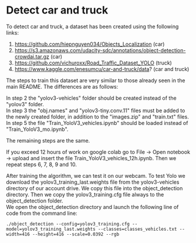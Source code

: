 # Detect car and truck

To detect car and truck, a dataset has been created using the following links: 
1. https://github.com/hiepnguyen034/Objects_Localization (car)
2. https://s3.amazonaws.com/udacity-sdc/annotations/object-detection-crowdai.tar.gz (car)
3. https://github.com/vichuroxx/Road_Traffic_Dataset_YOLO (truck)
4. https://www.kaggle.com/enesumcu/car-and-truck/data? (car and truck)

The steps to train this dataset are very similar to those already seen in the main README. The differences are as follows:

In step 2 the "yolov3-vehicles" folder should be created instead of the "yolov3" folder.\
In step 3 the "obj.names" and "yolov3-tiny.conv.11" files must be added to the newly created folder, in addition to the "images.zip" and "train.txt" files.\
In step 5 the file "Train_YoloV3_vehicles.ipynb" should be loaded instead of "Train_YoloV3_mo.ipynb".

The remaining steps are the same.

If you exceed 12 hours of work on google colab go to File -> Open notebook -> upload and insert the file Train_YoloV3_vehicles_12h.ipynb.
Then we repeat steps 6, 7, 8, 9 and 10.

After training the algorithm, we can test it on our webcam.
To test Yolo we download the yolov3_training_last.weights file from the yolov3-vehicles directory of our account drive. We copy this file into the object_detection directory. Then we copy the yolov3_training.cfg file always to the object_detection folder. \
We open the object_detection directory and launch the following line of code from the command line:
```
./object_detection --config=yolov3_training.cfg --model=yolov3_training_last.weights --classes=classes_vehicles.txt --width=416 --height=416 --scale=0.0392 --rgb
```
